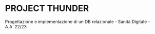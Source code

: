 # PROJECT THUNDER
Progettazione e implementazione di un DB relazionale - Sanità Digitale - A.A. 22/23
